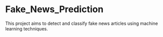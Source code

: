 # Fake_News_Prediction
This project aims to detect and classify fake news articles using machine learning techniques.
